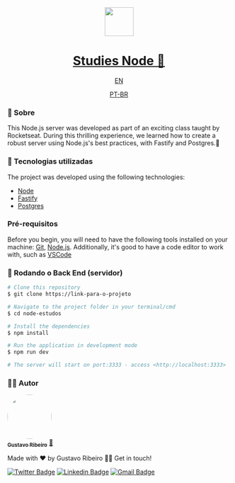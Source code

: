 <div align="center">
<img src="https://media.giphy.com/media/kdFc8fubgS31b8DsVu/giphy.gif" width=65>
</div>
<h1 align="center">
  <a href="https://node-do-zero-vkxp.onrender.com" target="_blank">Studies Node 🔗  </a>
  <!-- <a href="https://node-do-zero-vkxp.onrender.com" target="_blank">Estudos Node 🔗  </a> -->
</h1>
<div align="center" margin-right=230>
<a href="" color="red">EN</a>
</div>
<div align="center">

<a href="">PT-BR</a>
</div>

### 📖 Sobre
This Node.js server was developed as part of an exciting class taught by Rocketseat. During this thrilling experience, we learned how to create a robust server using Node.js's best practices, with Fastify and Postgres.🚀

### 🚀 Tecnologias utilizadas
The project was developed using the following technologies:

- [Node](https://nodejs.org/en)
- [Fastify](https://fastify.dev)
- [Postgres](https://github.com/porsager/postgres)

### Pré-requisitos

Before you begin, you will need to have the following tools installed on your machine:
[Git](https://git-scm.com), [Node.js](https://nodejs.org/en/). 
Additionally, it's good to have a code editor to work with, such as [VSCode](https://code.visualstudio.com/)

### 🎲 Rodando o Back End (servidor)

```bash
# Clone this repository
$ git clone https://link-para-o-projeto

# Navigate to the project folder in your terminal/cmd
$ cd node-estudos

# Install the dependencies
$ npm install

# Run the application in development mode
$ npm run dev

# The server will start on port:3333 - access <http://localhost:3333>
```

### 👨‍💻 Autor

<a href="https://github.com/devGustavoR">
 <img style="border-radius: 50%;" src="https://avatars.githubusercontent.com/devgustavor" width="100px;" alt=""/>
 <br />
 <sub><b>Gustavo Ribeiro</b></sub></a> <a href="https://github.com/devGustavoR" title="Github">🚀</a>


Made with ❤️ by Gustavo Ribeiro 👋🏽 Get in touch!

[![Twitter Badge](https://img.shields.io/badge/-@devgustavor-1ca0f1?style=flat-square&labelColor=1ca0f1&logo=twitter&logoColor=white&link=https://twitter.com/devwuors)](https://twitter.com/wuors) [![Linkedin Badge](https://img.shields.io/badge/-GustavoR-blue?style=flat-square&logo=Linkedin&logoColor=white&link=https://www.linkedin.com/in/devgustavor)](https://www.linkedin.com/in/devgustavor) 
[![Gmail Badge](https://img.shields.io/badge/-devgustavor@gmail.com-c14438?style=flat-square&logo=Gmail&logoColor=white&link=mailto:devgustavor@gmail.com)](mailto:devgustavor@gmail.com)

